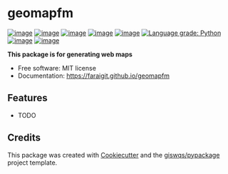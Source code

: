 # geomapfm

[![image](https://colab.research.google.com/assets/colab-badge.svg)](https://gishub.org/geemap-colab)
[![image](https://img.shields.io/pypi/v/geemap.svg)](https://pypi.python.org/pypi/geemap)
[![image](https://pepy.tech/badge/geemap)](https://pepy.tech/project/geemap)
[![image](https://github.com/giswqs/geemap/workflows/docs/badge.svg)](https://geemap.org)
[![image](https://github.com/giswqs/geemap/workflows/build/badge.svg)](https://github.com/giswqs/geemap/actions?query=workflow%3Abuild)
[![Language grade: Python](https://img.shields.io/lgtm/grade/python/g/giswqs/geemap.svg?logo=lgtm&logoWidth=18)](https://lgtm.com/projects/g/giswqs/geemap/context:python)
[![image](https://joss.theoj.org/papers/10.21105/joss.02305/status.svg)](https://joss.theoj.org/papers/10.21105/joss.02305)
[![image](https://img.shields.io/pypi/v/geomapzw.svg)](https://pypi.python.org/pypi/geomapzw)


**This package is for generating web maps**


-   Free software: MIT license
-   Documentation: https://faraigit.github.io/geomapfm
    

## Features

-   TODO

## Credits

This package was created with [Cookiecutter](https://github.com/cookiecutter/cookiecutter) and the [giswqs/pypackage](https://github.com/giswqs/pypackage) project template.
